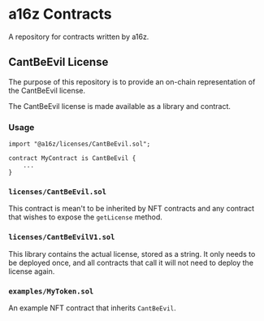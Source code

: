 # a16z Contracts

A repository for contracts written by a16z.

## CantBeEvil License

The purpose of this repository is to provide an on-chain representation of the CantBeEvil license.

The CantBeEvil license is made available as a library and contract.

### Usage

```solidity
import "@a16z/licenses/CantBeEvil.sol";

contract MyContract is CantBeEvil {
    ...
}
```


### `licenses/CantBeEvil.sol`
This contract is mean't to be inherited by NFT contracts and any contract that wishes to expose the `getLicense` method.

### `licenses/CantBeEvilV1.sol`
This library contains the actual license, stored as a string. It only needs to be deployed once, and all contracts that call it will not need to deploy the license again.

### `examples/MyToken.sol`
An example NFT contract that inherits `CantBeEvil`.